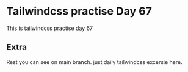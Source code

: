 # Tailwindcss practise Day 67

This is tailwindcss practise day 67

## Extra

Rest you can see on main branch. just daily tailwindcss excersie here.
